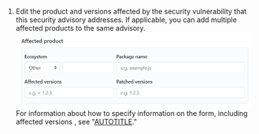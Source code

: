 1. Edit the product and versions affected by the security vulnerability that this security advisory addresses. If applicable, you can add multiple affected products to the same advisory. 
  ![Security advisory metadata](/assets/images/help/security/security-advisory-affected-product.png)
   For information about how to specify information on the form, including affected versions , see "[AUTOTITLE](/code-security/security-advisories/guidance-on-reporting-and-writing/best-practices-for-writing-repository-security-advisories)."
